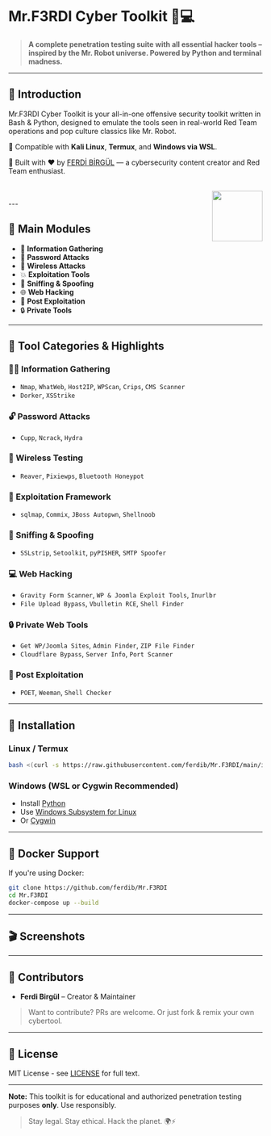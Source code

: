 # Mr.F3RDI Cyber Toolkit 🐰💻

&#x20;&#x20;

> **A complete penetration testing suite with all essential hacker tools – inspired by the Mr. Robot universe. Powered by Python and terminal madness.**

---

## 🧠 Introduction

Mr.F3RDI Cyber Toolkit is your all-in-one offensive security toolkit written in Bash & Python, designed to emulate the tools seen in real-world Red Team operations and pop culture classics like Mr. Robot.

🔹 Compatible with **Kali Linux**, **Termux**, and **Windows via WSL**.

🔹 Built with ❤️ by [FERDİ BİRGÜL](https://github.com/ferdibrgll) — a cybersecurity content creator and Red Team enthusiast.


  <br>
<img src=https://media.giphy.com/media/3oEjHWpiVIOGXT5l9m/giphy.gif  align="right" width="100">
</br>
---

## 🧰 Main Modules

- 📡 **Information Gathering**
- 🔐 **Password Attacks**
- 📶 **Wireless Attacks**
- 💥 **Exploitation Tools**
- 🧅 **Sniffing & Spoofing**
- 🌐 **Web Hacking**
- 🎯 **Post Exploitation**
- 🔒 **Private Tools**

---

## 📂 Tool Categories & Highlights

### 🕵️‍♂️ Information Gathering

- `Nmap`, `WhatWeb`, `Host2IP`, `WPScan`, `Crips`, `CMS Scanner`
- `Dorker`, `XSStrike`

### 🔓 Password Attacks

- `Cupp`, `Ncrack`, `Hydra`

### 📡 Wireless Testing

- `Reaver`, `Pixiewps`, `Bluetooth Honeypot`

### 🎯 Exploitation Framework

- `sqlmap`, `Commix`, `JBoss Autopwn`, `Shellnoob`

### 🧅 Sniffing & Spoofing

- `SSLstrip`, `Setoolkit`, `pyPISHER`, `SMTP Spoofer`

### 💻 Web Hacking

- `Gravity Form Scanner`, `WP & Joomla Exploit Tools`, `Inurlbr`
- `File Upload Bypass`, `Vbulletin RCE`, `Shell Finder`

### 🔒 Private Web Tools

- `Get WP/Joomla Sites`, `Admin Finder`, `ZIP File Finder`
- `Cloudflare Bypass`, `Server Info`, `Port Scanner`

### 🧬 Post Exploitation

- `POET`, `Weeman`, `Shell Checker`

---

## 🚀 Installation

### Linux / Termux

```bash
bash <(curl -s https://raw.githubusercontent.com/ferdib/Mr.F3RDI/main/install.sh)
```

### Windows (WSL or Cygwin Recommended)

- Install [Python](https://www.python.org/downloads/)
- Use [Windows Subsystem for Linux](https://docs.microsoft.com/en-us/windows/wsl/install)
- Or [Cygwin](https://www.cygwin.com/)

---

## 🐳 Docker Support

If you're using Docker:

```bash
git clone https://github.com/ferdib/Mr.F3RDI
cd Mr.F3RDI
docker-compose up --build
```

---

## 🎬 Screenshots





---

## 👥 Contributors

- **Ferdi Birgül** – Creator & Maintainer

> Want to contribute? PRs are welcome. Or just fork & remix your own cybertool.

---

## 📜 License

MIT License - see [LICENSE](LICENSE) for full text.

---

**Note:** This toolkit is for educational and authorized penetration testing purposes **only**. Use responsibly.

> Stay legal. Stay ethical. Hack the planet. 🌍⚡

